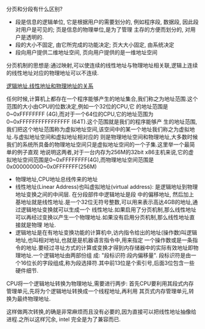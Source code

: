 分页和分段有什么区别?

- 段是信息的逻辑单位, 它是根据用户的需要划分的, 例如程序段, 数据段, 因此段对用户是可见的; 页是信息的物理单位,是为了管理
  主存的方便而划分的, 对用户是透明的.
- 段的大小不固定, 由它所完成的功能决定; 页大大小固定, 由系统决定
- 段向用户提供二维地址空间, 页向用户提供的是一维地址空间

分页机制的思想是:通过映射,可以使连续的线性地址与物理地址相关联,逻辑上连续的线性地址对应的物理地址可以不连续.

[逻辑地址,线性地址和物理地址的关系](https://blog.csdn.net/prike/article/details/52722934)

任何时候,计算机上都存在一个程序能够产生的地址集合,我们称之为地址范围.这个范围的大小由CPU的位数决定,例如一个32位的CPU,它
的地址范围是0~0xFFFFFFFF (4G),而对于一个64位的CPU,它的地址范围为0~0xFFFFFFFFFFFFFFFF (64T).这个范围就是我们的程序能够产
生的地址范围,我们把这个地址范围称为虚拟地址空间,该空间中的某一个地址我们称之为虚拟地址.与虚拟地址空间和虚拟地址相对应的
则是物理地址空间和物理地址,大多数时候我们的系统所具备的物理地址空间只是虚拟地址空间的一个子集.这里举一个最简单的例子直观
地说明这两者,对于一台内存为256M的32bit x86主机来说,它的虚拟地址空间范围是0~0xFFFFFFFF(4G),而物理地址空间范围是
0x000000000~0x0FFFFFFF(256M)

- 物理地址,CPU地址总线传来的地址
- 线性地址(Linear Address)也叫虚拟地址(virtual address): 是逻辑地址到物理地址变换之间的中间层. 在分段部件中逻辑地址是段
  中的偏移地址, 然后加上基地址就是线性地址.是一个32位无符号整数,可以用来表示高达4GB的地址,通过逻辑地址变换就可以生成一个
  线性地址.如果启用了分页机制,那么线性地址可以再经过变换以产生一个物理地址.如果没有启用分页机制,那么线性地址直接就是物理
  地址.
- 逻辑地址是在有地址变换功能的计算机中,访内指令给出的地址(操作数)叫逻辑地址,也叫相对地址,也就是是机器语言指令中,用来指定
  一个操作数或是一条指令的地址.要经过寻址方式的计算或变换才得到内存储器中的实际有效地址即物理地址.一个逻辑地址由两部份组
  成: "段标识符:段内偏移量". 段标识符是由一个16位长的字段组成,称为段选择符.其中前13位是个索引号,后面3位包含一些硬件细节.

CPU将一个逻辑地址转换为物理地址,需要进行两步: 首先CPU要利用其段式内存管理单元,先将为个逻辑地址转换成一个线程地址,再利用
其页式内存管理单元,转换为最终物理地址.

这样做两次转换,的确是非常麻烦而且没有必要的,因为直接可以把线性地址抽像给进程.之所以这样冗余, intel 完全是为了兼容而已.

